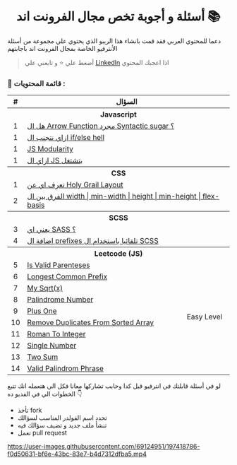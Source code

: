 <div align=center>
  <h1> أسئلة و أجوبة تخص مجال الفرونت اند 📚</h1>
  </div>
  
دعما للمحتوي العربي فقد قمت بانشاء هذا الريبو الذي يحتوي علي مجموعة من أسئلة الأنترفيو الخاصة بمجال الفرونت اند باجابتهم  


> أضغط علي :star: و تابعني علي [LinkedIn](https://linkedin.com/in/ak-ram) اذا اعجبك المحتوي 



### 📝 قائمة المحتويات :
<div align=right>

  <table>

  <tr>
    <th>#</th>
    <th  colspan="2">السؤال</th>

  </tr>
<!---------------------------------------------------------- JS Questions ------------------------------------------------------>
  <tr>
    <th colspan="3">Javascript</th>
  </tr>
  <tr>
    <td align=center>1</td>
    <td colspan="3"><a href="https://github.com/Ak-ram/Frontend-Interview-Questions/blob/master/javascript/syntactic%20sugar%20%D9%85%D8%AC%D8%B1%D8%AF%20Arrow%20function%20%D9%87%D9%84%20%D8%A7%D9%84.md">
    هل ال Arrow Function مجرد Syntactic sugar ؟
</a></td>
  </tr>
    
  <tr>
    <td align=center>1</td>
    <td colspan="3"><a href="https://github.com/Ak-ram/Frontend-Interview-Questions/blob/master/javascript/if...else%20hell%20%D8%A7%D8%B2%D8%A7%D9%8A%20%D8%AA%D8%AA%D8%AC%D9%86%D8%A8%20%D8%A7%D9%84.md"> ازاي نتجنب ال if/else hell</a></td>
  </tr>
    
    
  <tr>
    <td align=center>1</td>
    <td colspan="3"><a href="https://github.com/Ak-ram/Frontend-Interview-Questions/blob/master/javascript/JS%20Modularity.md"> JS Modularity</a></td>
  </tr>
    
    
  <tr>
    <td align=center>1</td>
    <td colspan="3"><a href="[d](https://github.com/Ak-ram/Frontend-Interview-Questions/blob/master/javascript/%D8%A8%D8%AA%D8%B4%D8%AA%D8%BA%D9%84%20JS%20%D8%A7%D8%B2%D8%A7%D9%8A%20%D8%A7%D9%84.md)"> ازاي ال JS بتشتغل</a></td>
  </tr>
<!---------------------------------------------------------- CSS Questions ------------------------------------------------------>
  <tr>
    <th colspan="3">CSS</th>
  </tr>
  <tr>
    <td align=center>1</td>
    <td colspan="3"><a href="https://github.com/Ak-ram/Frontend-Interview-Questions/blob/master/css/Holy%20Grail%20Layout%20%D9%8A%D8%B9%D9%86%D9%8A%20%D8%A7%D9%8A.md"> تعرف اي عن Holy Grail Layout</a></td>
  </tr>

  <tr>
    <td align=center>2</td>
    <td colspan="2"><a href="https://github.com/Ak-ram/Frontend-Interview-Questions/blob/master/css/width%20%7C%20min-width%20%7C%20height%20%7C%20min-height%20%7C%20flex-basis%20%D9%85%D8%A7%20%D9%87%D9%88%20%D8%A7%D9%84%D9%81%D8%B1%D9%82%20%D8%A8%D9%8A%D9%86.md">الفرق بين ال width | min-width | height | min-height | flex-basis</a></td>
  </tr>
    
  <!---------------------------------------------------------- SCSS Questions ------------------------------------------------------>

 <tr>
    <th colspan="3">SCSS</th>
  </tr>
  
  <tr>
    <td  align=center>3</td>
    <td colspan="3"><a href="https://github.com/Ak-ram/Frontend-Interview-Questions/blob/master/scss/Sass%20%D9%8A%D8%B9%D9%86%D9%8A%20%D8%A7%D9%8A.md">يعني اي SASS ؟</a></td>
  </tr>
    
   <tr>
    <td  align=center>4</td>
    <td colspan="3"><a href="https://github.com/Ak-ram/Frontend-Interview-Questions/blob/master/scss/%D8%A8%D8%B4%D9%83%D9%84%20%D8%AA%D9%84%D9%82%D8%A7%D8%A6%D9%8A%20prefixes%20%D8%A7%D8%B2%D8%A7%D9%8A%20%D8%AA%D8%B6%D9%8A%D9%81%20%D8%A7%D9%84.md"> اضافة ال prefixes تلقائيا باستخدام ال SCSS</a></td>
  </tr> 
    
    
    
 <!---------------------------------------------------------- Leetcode Questions ------------------------------------------------------>

  <tr>
    <th colspan="3">Leetcode (JS)</th>
  </tr>
  <tr>
    <td align=center>5</td>
    <td><a href="https://github.com/Ak-ram/Frontend-Interview-Questions/tree/master/leetcode/Is%20Valid%20Parenteses">Is Valid Parenteses</a>
    </td>
    <td rowspan="10" align=center>Easy Level</td>
  </tr>

  <tr>
    <td align=center>6</td>
    <td><a href="https://github.com/Ak-ram/Frontend-Interview-Questions/tree/master/leetcode/Longest%20Common%20Prefix">Longest Common Prefix</a></td>
  </tr>

  <tr>
    <td align=center>7</td>
    <td><a href="https://github.com/Ak-ram/Frontend-Interview-Questions/tree/master/leetcode/My%20Sqrt(x)">My Sqrt(x)</a></td>
  </tr>

  <tr>
    <td align=center>8</td>
    <td><a href="https://github.com/Ak-ram/Frontend-Interview-Questions/tree/master/leetcode/Palindrome%20Number_Easy">Palindrome Number</a></td>
  </tr>

  <tr>
    <td align=center>9</td>
    <td><a href="https://github.com/Ak-ram/Frontend-Interview-Questions/tree/master/leetcode/Plus%20One">Plus One</a></td>
  </tr>

  <tr>
    <td align=center>10</td>
    <td><a href="https://github.com/Ak-ram/Frontend-Interview-Questions/tree/master/leetcode/Remove%20Duplicates%20From%20Sorted%20Array">Remove Duplicates From Sorted Array</a></td>
  </tr>

  <tr>
    <td align=center>11</td>
    <td><a href="https://github.com/Ak-ram/Frontend-Interview-Questions/tree/master/leetcode/Roman%20To%20Integer_Easy">Roman To Integer</a></td>
  </tr>

  <tr>
    <td align=center>12</td>
    <td><a href="https://github.com/Ak-ram/Frontend-Interview-Questions/tree/master/leetcode/Single%20Number">Single Number</a></td>
  </tr>

  <tr>
    <td align=center>13</td>
    <td><a href="https://github.com/Ak-ram/Frontend-Interview-Questions/tree/master/leetcode/Two%20Sum_Easy">Two Sum</a></td>
  </tr>

  <tr>
    <td align=center>14</td>
    <td><a href="https://github.com/Ak-ram/Frontend-Interview-Questions/tree/master/leetcode/Valid%20Palindrome%20Phrase">Valid Palindrom Phrase</a></td>
  </tr>
</table>

</div>




لو في أسئلة قابلتك في انترفيو قبل كدا وحابب تشاركها معانا فكل الي هتعمله انك تتبع الخطوات الي في الفديو ده 👇
- تأخذ fork
- تحدد اسم الفولدر المناسب لسؤالك
- تنشأ ملف جديد و تضيف سؤالك فيه
- تعمل pull request


 https://user-images.githubusercontent.com/69124951/197418786-f0d50631-bf6e-43bc-83e7-b4d7312dfba5.mp4








